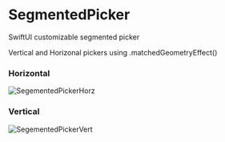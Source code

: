 # SegmentedPicker
SwiftUI customizable segmented picker

Vertical and Horizonal pickers using .matchedGeometryEffect()

### Horizontal

![SegementedPickerHorz](https://github.com/SwiftlySwifting/SegmentedPicker/assets/140545703/f393c25c-7850-4f82-8c5c-b1a5fbc2b33a)

### Vertical

![SegementedPickerVert](https://github.com/SwiftlySwifting/SegmentedPicker/assets/140545703/ffadadfe-ddfc-4816-a94f-1bdd2ff5be14)
